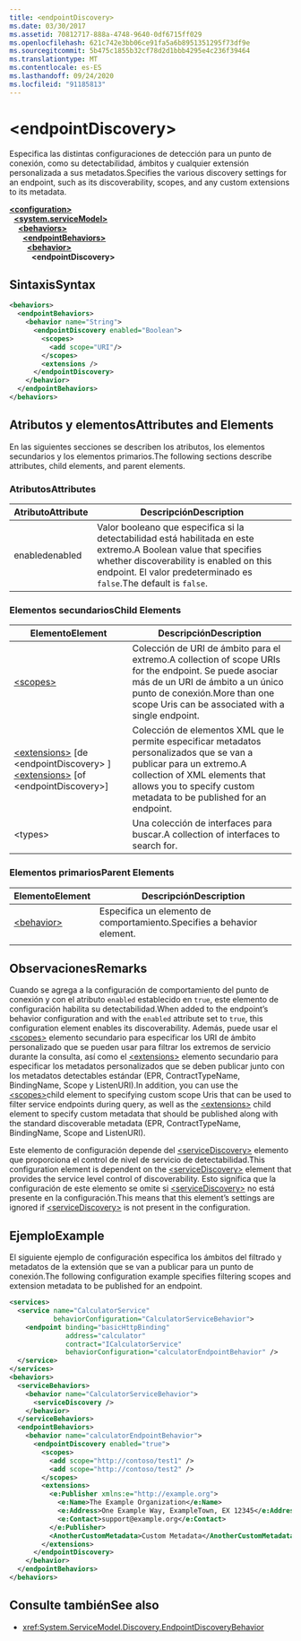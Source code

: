 ```yaml
---
title: <endpointDiscovery>
ms.date: 03/30/2017
ms.assetid: 70812717-888a-4748-9640-0df6715ff029
ms.openlocfilehash: 621c742e3bb06ce91fa5a6b8951351295f73df9e
ms.sourcegitcommit: 5b475c1855b32cf78d2d1bbb4295e4c236f39464
ms.translationtype: MT
ms.contentlocale: es-ES
ms.lasthandoff: 09/24/2020
ms.locfileid: "91185813"
---
```

# \<endpointDiscovery>

<span data-ttu-id="1000e-101">Especifica las distintas configuraciones de detección para un punto de conexión, como su detectabilidad, ámbitos y cualquier extensión personalizada a sus metadatos.</span><span class="sxs-lookup"><span data-stu-id="1000e-101">Specifies the various discovery settings for an endpoint, such as its discoverability, scopes, and any custom extensions to its metadata.</span></span>  
  
[**\<configuration>**](../configuration-element.md)\
&nbsp;&nbsp;[**\<system.serviceModel>**](system-servicemodel.md)\
&nbsp;&nbsp;&nbsp;&nbsp;[**\<behaviors>**](behaviors.md)\
&nbsp;&nbsp;&nbsp;&nbsp;&nbsp;&nbsp;[**\<endpointBehaviors>**](endpointbehaviors.md)\
&nbsp;&nbsp;&nbsp;&nbsp;&nbsp;&nbsp;&nbsp;&nbsp;[**\<behavior>**](behavior-of-endpointbehaviors.md)\
&nbsp;&nbsp;&nbsp;&nbsp;&nbsp;&nbsp;&nbsp;&nbsp;&nbsp;&nbsp;**\<endpointDiscovery>**  
  
## <a name="syntax"></a><span data-ttu-id="1000e-102">Sintaxis</span><span class="sxs-lookup"><span data-stu-id="1000e-102">Syntax</span></span>  
  
```xml  
<behaviors>
  <endpointBehaviors>
    <behavior name="String">
      <endpointDiscovery enabled="Boolean">
        <scopes>
          <add scope="URI"/>
        </scopes>
        <extensions />
      </endpointDiscovery>
    </behavior>
  </endpointBehaviors>
</behaviors>
```  
  
## <a name="attributes-and-elements"></a><span data-ttu-id="1000e-103">Atributos y elementos</span><span class="sxs-lookup"><span data-stu-id="1000e-103">Attributes and Elements</span></span>  

 <span data-ttu-id="1000e-104">En las siguientes secciones se describen los atributos, los elementos secundarios y los elementos primarios.</span><span class="sxs-lookup"><span data-stu-id="1000e-104">The following sections describe attributes, child elements, and parent elements.</span></span>  
  
### <a name="attributes"></a><span data-ttu-id="1000e-105">Atributos</span><span class="sxs-lookup"><span data-stu-id="1000e-105">Attributes</span></span>  
  
|<span data-ttu-id="1000e-106">Atributo</span><span class="sxs-lookup"><span data-stu-id="1000e-106">Attribute</span></span>|<span data-ttu-id="1000e-107">Descripción</span><span class="sxs-lookup"><span data-stu-id="1000e-107">Description</span></span>|  
|---------------|-----------------|  
|<span data-ttu-id="1000e-108">enabled</span><span class="sxs-lookup"><span data-stu-id="1000e-108">enabled</span></span>|<span data-ttu-id="1000e-109">Valor booleano que especifica si la detectabilidad está habilitada en este extremo.</span><span class="sxs-lookup"><span data-stu-id="1000e-109">A Boolean value that specifies whether discoverability is enabled on this endpoint.</span></span> <span data-ttu-id="1000e-110">El valor predeterminado es `false`.</span><span class="sxs-lookup"><span data-stu-id="1000e-110">The default is `false`.</span></span>|  
  
### <a name="child-elements"></a><span data-ttu-id="1000e-111">Elementos secundarios</span><span class="sxs-lookup"><span data-stu-id="1000e-111">Child Elements</span></span>  
  
|<span data-ttu-id="1000e-112">Elemento</span><span class="sxs-lookup"><span data-stu-id="1000e-112">Element</span></span>|<span data-ttu-id="1000e-113">Descripción</span><span class="sxs-lookup"><span data-stu-id="1000e-113">Description</span></span>|  
|-------------|-----------------|  
|[\<scopes>](scopes.md)|<span data-ttu-id="1000e-114">Colección de URI de ámbito para el extremo.</span><span class="sxs-lookup"><span data-stu-id="1000e-114">A collection of scope URIs for the endpoint.</span></span> <span data-ttu-id="1000e-115">Se puede asociar más de un URI de ámbito a un único punto de conexión.</span><span class="sxs-lookup"><span data-stu-id="1000e-115">More than one scope Uris can be associated with a single endpoint.</span></span>|  
|<span data-ttu-id="1000e-116">[\<extensions>](extensions.md) [de \<endpointDiscovery> ]</span><span class="sxs-lookup"><span data-stu-id="1000e-116">[\<extensions>](extensions.md) [of \<endpointDiscovery>]</span></span>|<span data-ttu-id="1000e-117">Colección de elementos XML que le permite especificar metadatos personalizados que se van a publicar para un extremo.</span><span class="sxs-lookup"><span data-stu-id="1000e-117">A collection of XML elements that allows you to specify custom metadata to be published for an endpoint.</span></span>|  
|\<types>|<span data-ttu-id="1000e-118">Una colección de interfaces para buscar.</span><span class="sxs-lookup"><span data-stu-id="1000e-118">A collection of interfaces to search for.</span></span>|  
  
### <a name="parent-elements"></a><span data-ttu-id="1000e-119">Elementos primarios</span><span class="sxs-lookup"><span data-stu-id="1000e-119">Parent Elements</span></span>  
  
|<span data-ttu-id="1000e-120">Elemento</span><span class="sxs-lookup"><span data-stu-id="1000e-120">Element</span></span>|<span data-ttu-id="1000e-121">Descripción</span><span class="sxs-lookup"><span data-stu-id="1000e-121">Description</span></span>|  
|-------------|-----------------|  
|[\<behavior>](behavior-of-endpointbehaviors.md)|<span data-ttu-id="1000e-122">Especifica un elemento de comportamiento.</span><span class="sxs-lookup"><span data-stu-id="1000e-122">Specifies a behavior element.</span></span>|  
|||  
  
## <a name="remarks"></a><span data-ttu-id="1000e-123">Observaciones</span><span class="sxs-lookup"><span data-stu-id="1000e-123">Remarks</span></span>  

 <span data-ttu-id="1000e-124">Cuando se agrega a la configuración de comportamiento del punto de conexión y con el atributo `enabled` establecido en `true`, este elemento de configuración habilita su detectabilidad.</span><span class="sxs-lookup"><span data-stu-id="1000e-124">When added to the endpoint’s behavior configuration and with the `enabled` attribute set to `true`, this configuration element enables its discoverability.</span></span> <span data-ttu-id="1000e-125">Además, puede usar el [\<scopes>](scopes.md) elemento secundario para especificar los URI de ámbito personalizado que se pueden usar para filtrar los extremos de servicio durante la consulta, así como el [\<extensions>](extensions.md) elemento secundario para especificar los metadatos personalizados que se deben publicar junto con los metadatos detectables estándar (EPR, ContractTypeName, BindingName, Scope y ListenURI).</span><span class="sxs-lookup"><span data-stu-id="1000e-125">In addition, you can use the [\<scopes>](scopes.md)child element to specifying custom scope Uris that can be used to filter service endpoints during query, as well as the [\<extensions>](extensions.md) child element to specify custom metadata that should be published along with the standard discoverable metadata (EPR, ContractTypeName, BindingName, Scope and ListenURI).</span></span>  
  
 <span data-ttu-id="1000e-126">Este elemento de configuración depende del [\<serviceDiscovery>](servicediscovery.md) elemento que proporciona el control de nivel de servicio de detectabilidad.</span><span class="sxs-lookup"><span data-stu-id="1000e-126">This configuration element is dependent on the [\<serviceDiscovery>](servicediscovery.md) element that provides the service level control of discoverability.</span></span> <span data-ttu-id="1000e-127">Esto significa que la configuración de este elemento se omite si [\<serviceDiscovery>](servicediscovery.md) no está presente en la configuración.</span><span class="sxs-lookup"><span data-stu-id="1000e-127">This means that this element’s settings are ignored if [\<serviceDiscovery>](servicediscovery.md) is not present in the configuration.</span></span>  
  
## <a name="example"></a><span data-ttu-id="1000e-128">Ejemplo</span><span class="sxs-lookup"><span data-stu-id="1000e-128">Example</span></span>  

 <span data-ttu-id="1000e-129">El siguiente ejemplo de configuración especifica los ámbitos del filtrado y metadatos de la extensión que se van a publicar para un punto de conexión.</span><span class="sxs-lookup"><span data-stu-id="1000e-129">The following configuration example specifies filtering scopes and extension metadata to be published for an endpoint.</span></span>  
  
```xml  
<services>
  <service name="CalculatorService"
           behaviorConfiguration="CalculatorServiceBehavior">
    <endpoint binding="basicHttpBinding"
              address="calculator"
              contract="ICalculatorService"
              behaviorConfiguration="calculatorEndpointBehavior" />
  </service>
</services>
<behaviors>
  <serviceBehaviors>
    <behavior name="CalculatorServiceBehavior">
      <serviceDiscovery />
    </behavior>
  </serviceBehaviors>
  <endpointBehaviors>
    <behavior name="calculatorEndpointBehavior">
      <endpointDiscovery enabled="true">
        <scopes>
          <add scope="http://contoso/test1" />
          <add scope="http://contoso/test2" />
        </scopes>
        <extensions>
          <e:Publisher xmlns:e="http://example.org">
            <e:Name>The Example Organization</e:Name>
            <e:Address>One Example Way, ExampleTown, EX 12345</e:Address>
            <e:Contact>support@example.org</e:Contact>
          </e:Publisher>
          <AnotherCustomMetadata>Custom Metadata</AnotherCustomMetadata>
        </extensions>
      </endpointDiscovery>
    </behavior>
  </endpointBehaviors>
</behaviors>
```  
  
## <a name="see-also"></a><span data-ttu-id="1000e-130">Consulte también</span><span class="sxs-lookup"><span data-stu-id="1000e-130">See also</span></span>

- <xref:System.ServiceModel.Discovery.EndpointDiscoveryBehavior>
